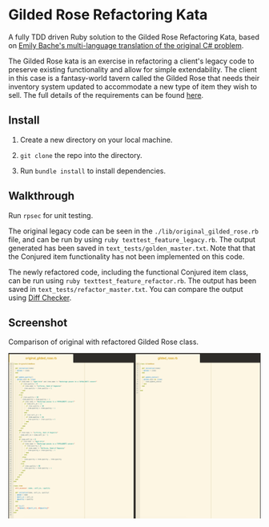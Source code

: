 # Gilded Rose Refactoring Kata

A fully TDD driven Ruby solution to the Gilded Rose Refactoring Kata, based on [Emily Bache's multi-language translation of the original C# problem](https://github.com/emilybache/GildedRose-Refactoring-Kata).

The Gilded Rose kata is an exercise in refactoring a client's legacy code to preserve existing functionality and allow for simple extendability. The client in this case is a fantasy-world tavern called the Gilded Rose that needs their inventory system updated to accommodate a new type of item they wish to sell. The full details of the requirements can be found [here](./GildedRoseRequirements.txt).

Install
-----

1. Create a new directory on your local machine.

2. `git clone` the repo into the directory.

3. Run `bundle install` to install dependencies.


Walkthrough
-----

Run `rpsec` for unit testing.

The original legacy code can be seen in the `./lib/original_gilded_rose.rb` file, and can be run by using `ruby texttest_feature_legacy.rb`. The output generated has been saved in `text_tests/golden_master.txt`. Note that that the Conjured item functionality has not been implemented on this code.

The newly refactored code, including the functional Conjured item class, can be run using `ruby texttest_feature_refactor.rb`. The output has been saved in `text_tests/refactor_master.txt`. You can compare the output using [Diff Checker](https://www.diffchecker.com/).

Screenshot
-----

Comparison of original with refactored Gilded Rose class. 

![Original versus refactored Gilded Rose class](images/before-and-after-screenshot.png)
